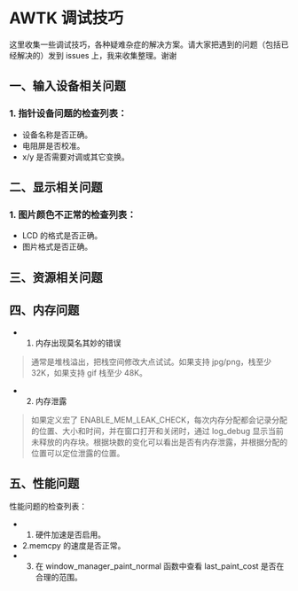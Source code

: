 # AWTK 调试技巧

这里收集一些调试技巧，各种疑难杂症的解决方案。请大家把遇到的问题（包括已经解决的）发到 issues 上，我来收集整理。谢谢

## 一、输入设备相关问题

### 1. 指针设备问题的检查列表：

* 设备名称是否正确。
* 电阻屏是否校准。
* x/y 是否需要对调或其它变换。

## 二、显示相关问题

### 1. 图片颜色不正常的检查列表：

* LCD 的格式是否正确。
* 图片格式是否正确。

## 三、资源相关问题

## 四、内存问题

* 1. 内存出现莫名其妙的错误

> 通常是堆栈溢出，把栈空间修改大点试试。如果支持 jpg/png，栈至少 32K，如果支持 gif 栈至少 48K。

* 2. 内存泄露

> 如果定义宏了 ENABLE\_MEM\_LEAK\_CHECK，每次内存分配都会记录分配的位置、大小和时间，并在窗口打开和关闭时，通过 log\_debug 显示当前未释放的内存块。根据块数的变化可以看出是否有内存泄露，并根据分配的位置可以定位泄露的位置。

## 五、性能问题

性能问题的检查列表：

* 1. 硬件加速是否启用。
* 2.memcpy 的速度是否正常。
* 3. 在 window\_manager\_paint\_normal 函数中查看 last\_paint\_cost 是否在合理的范围。
